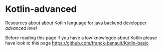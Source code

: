 # Kotlin-advanced
Resources about about Kotlin language for java backend developper *advanced level*

Before reading this page if you have a low knowlegde about Kotlin please have look to this page https://github.com/franck-benault/Kotlin-basic




